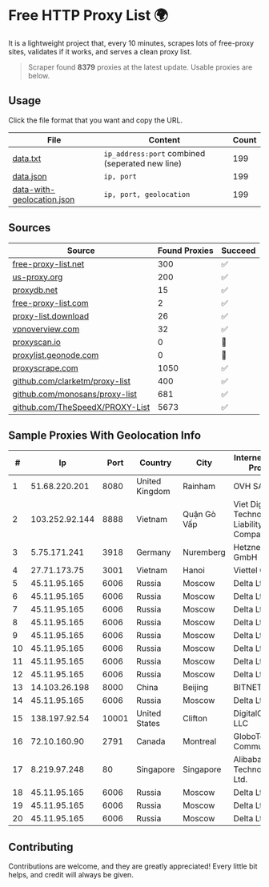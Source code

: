 
# Free HTTP Proxy List 🌍

It is a lightweight project that, every 10 minutes, scrapes lots of free-proxy sites, validates if it works, and serves a clean proxy list.


> Scraper found **8379** proxies at the latest update. Usable proxies are below.

## Usage

Click the file format that you want and copy the URL.


|File|Content|Count|
|----|-------|-----|
|[data.txt](https://raw.githubusercontent.com/themiralay/Proxy-List-World/master/data.txt)|`ip_address:port` combined (seperated new line)|199|
|[data.json](https://raw.githubusercontent.com/themiralay/Proxy-List-World/master/data.json)|`ip, port`|199|
|[data-with-geolocation.json](https://raw.githubusercontent.com/themiralay/Proxy-List-World/master/data-with-geolocation.json)|`ip, port, geolocation`|199|

## Sources

|Source|Found Proxies|Succeed|
|------|-------------|-------|
|[free-proxy-list.net](https://free-proxy-list.net)|300|✅|
|[us-proxy.org](https://www.us-proxy.org)|200|✅|
|[proxydb.net](http://proxydb.net)|15|✅|
|[free-proxy-list.com](https://free-proxy-list.com/?page=&port=&type%5B%5D=http&type%5B%5D=https&up_time=0&search=Search)|2|✅|
|[proxy-list.download](https://www.proxy-list.download/HTTP)|26|✅|
|[vpnoverview.com](https://vpnoverview.com/privacy/anonymous-browsing/free-proxy-servers)|32|✅|
|[proxyscan.io](https://www.proxyscan.io)|0|🚫|
|[proxylist.geonode.com](https://proxylist.geonode.com/api/proxy-list?limit=300&page=1&sort_by=lastChecked&sort_type=desc&protocols=http,https)|0|🚫|
|[proxyscrape.com](https://api.proxyscrape.com/v2/?request=displayproxies&protocol=http&timeout=10000&country=all&ssl=all&anonymity=all)|1050|✅|
|[github.com/clarketm/proxy-list](https://raw.githubusercontent.com/clarketm/proxy-list/master/proxy-list-raw.txt)|400|✅|
|[github.com/monosans/proxy-list](https://raw.githubusercontent.com/monosans/proxy-list/main/proxies/http.txt)|681|✅|
|[github.com/TheSpeedX/PROXY-List](https://raw.githubusercontent.com/TheSpeedX/PROXY-List/master/http.txt)|5673|✅|


## Sample Proxies With Geolocation Info

|#|Ip|Port|Country|City|Internet Service Provider|
|-|--|----|-------|----|-------------------------|
|1|51.68.220.201|8080|United Kingdom|Rainham|OVH SAS|
|2|103.252.92.144|8888|Vietnam|Quận Gò Vấp|Viet Digital Technology Liability Company|
|3|5.75.171.241|3918|Germany|Nuremberg|Hetzner Online GmbH|
|4|27.71.173.75|3001|Vietnam|Hanoi|Viettel Group|
|5|45.11.95.165|6006|Russia|Moscow|Delta Ltd|
|6|45.11.95.165|6006|Russia|Moscow|Delta Ltd|
|7|45.11.95.165|6006|Russia|Moscow|Delta Ltd|
|8|45.11.95.165|6006|Russia|Moscow|Delta Ltd|
|9|45.11.95.165|6006|Russia|Moscow|Delta Ltd|
|10|45.11.95.165|6006|Russia|Moscow|Delta Ltd|
|11|45.11.95.165|6006|Russia|Moscow|Delta Ltd|
|12|45.11.95.165|6006|Russia|Moscow|Delta Ltd|
|13|14.103.26.198|8000|China|Beijing|BITNET|
|14|45.11.95.165|6006|Russia|Moscow|Delta Ltd|
|15|138.197.92.54|10001|United States|Clifton|DigitalOcean, LLC|
|16|72.10.160.90|2791|Canada|Montreal|GloboTech Communications|
|17|8.219.97.248|80|Singapore|Singapore|Alibaba (US) Technology Co., Ltd.|
|18|45.11.95.165|6006|Russia|Moscow|Delta Ltd|
|19|45.11.95.165|6006|Russia|Moscow|Delta Ltd|
|20|45.11.95.165|6006|Russia|Moscow|Delta Ltd|



## Contributing

Contributions are welcome, and they are greatly appreciated! Every
little bit helps, and credit will always be given.

